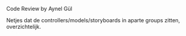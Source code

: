 Code Review by Aynel Gül 

Netjes dat de controllers/models/storyboards in aparte groups zitten, overzichtelijk. 
